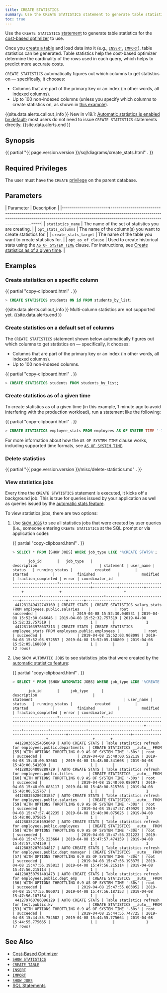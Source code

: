 ```yaml
---
title: CREATE STATISTICS
summary: Use the CREATE STATISTICS statement to generate table statistics for the cost-based optimizer to use.
toc: true
---
```

Use the `CREATE STATISTICS` [statement](sql-statements.html) to generate table statistics for the [cost-based optimizer](cost-based-optimizer.html) to use.

Once you [create a table](create-table.html) and load data into it (e.g., [`INSERT`](insert.html), [`IMPORT`](import.html)), table statistics can be generated. Table statistics help the cost-based optimizer determine the cardinality of the rows used in each query, which helps to predict more accurate costs.

`CREATE STATISTICS` automatically figures out which columns to get statistics on &mdash; specifically, it chooses:

- Columns that are part of the primary key or an index (in other words, all indexed columns).
- Up to 100 non-indexed columns (unless you specify which columns to create statistics on, as shown in [this example](#create-statistics-on-a-specific-column)).

{{site.data.alerts.callout_info }}
<span class="version-tag">New in v19.1</span>: [Automatic statistics is enabled by default](cost-based-optimizer.html#table-statistics); most users do not need to issue `CREATE STATISTICS` statements directly.
{{site.data.alerts.end }}

## Synopsis

<div>
  {{ partial "{{ page.version.version }}/sql/diagrams/create_stats.html" . }}
</div>

## Required Privileges

The user must have the `CREATE` [privilege](authorization.html#assign-privileges) on the parent database.

## Parameters

| Parameter             | Description                                                                                                                                                                                           |
|-----------------------+-------------------------------------------------------------------------------------------------------------------------------------------------------------------------------------------------------|
| `statistics_name`     | The name of the set of statistics you are creating.                                                                                                                                                   |
| `opt_stats_columns`   | The name of the column(s) you want to create statistics for.                                                                                                                                          |
| `create_stats_target` | The name of the table you want to create statistics for.                                                                                                                                              |
| `opt_as_of_clause`    | Used to create historical stats using the [`AS OF SYSTEM TIME`](as-of-system-time.html) clause.  For instructions, see [Create statistics as of a given time](#create-statistics-as-of-a-given-time). |

## Examples

### Create statistics on a specific column

{{ partial "copy-clipboard.html" . }}
~~~ sql
> CREATE STATISTICS students ON id FROM students_by_list;
~~~

{{site.data.alerts.callout_info }}
Multi-column statistics are not supported yet.
{{site.data.alerts.end }}

### Create statistics on a default set of columns

The `CREATE STATISTICS` statement shown below automatically figures out which columns to get statistics on &mdash; specifically, it chooses: 

- Columns that are part of the primary key or an index (in other words, all indexed columns).
- Up to 100 non-indexed columns.

{{ partial "copy-clipboard.html" . }}
~~~ sql
> CREATE STATISTICS students FROM students_by_list;
~~~

### Create statistics as of a given time

To create statistics as of a given time (in this example, 1 minute ago to avoid interfering with the production workload), run a statement like the following:

{{ partial "copy-clipboard.html" . }}
~~~ sql
> CREATE STATISTICS employee_stats FROM employees AS OF SYSTEM TIME '-1m';
~~~

For more information about how the `AS OF SYSTEM TIME` clause works, including supported time formats, see [`AS OF SYSTEM TIME`](as-of-system-time.html).

### Delete statistics

{{ partial "{{ page.version.version }}/misc/delete-statistics.md" . }}

### View statistics jobs

Every time the `CREATE STATISTICS` statement is executed, it kicks off a background job. This is true for queries issued by your application as well as queries issued by the [automatic stats feature](cost-based-optimizer.html#table-statistics).

To view statistics jobs, there are two options:

1. Use  [`SHOW JOBS`](show-jobs.html) to see all statistics jobs that were created by user queries (i.e., someone entering `CREATE STATISTICS` at the SQL prompt or via application code):

    {{ partial "copy-clipboard.html" . }}
    ~~~ sql
    > SELECT * FROM [SHOW JOBS] WHERE job_type LIKE '%CREATE STATS%';
    ~~~

    ~~~
           job_id       |   job_type   |                           description                            | statement | user_name |  status   | running_status |          created           |          started           |          finished          |          modified          | fraction_completed | error | coordinator_id 
    --------------------+--------------+------------------------------------------------------------------+-----------+-----------+-----------+----------------+----------------------------+----------------------------+----------------------------+----------------------------+--------------------+-------+----------------
     441281249412743169 | CREATE STATS | CREATE STATISTICS salary_stats FROM employees.public.salaries    |           | root      | succeeded |                | 2019-04-08 15:52:30.040531 | 2019-04-08 15:52:30.046646 | 2019-04-08 15:52:32.757519 | 2019-04-08 15:52:32.757519 |                  1 |       |              1
     441281163978637313 | CREATE STATS | CREATE STATISTICS employee_stats FROM employees.public.employees |           | root      | succeeded |                | 2019-04-08 15:52:03.968099 | 2019-04-08 15:52:03.972557 | 2019-04-08 15:52:05.168809 | 2019-04-08 15:52:05.168809 |                  1 |       |              1
    (2 rows)
    ~~~

2. Use `SHOW AUTOMATIC JOBS` to see statistics jobs that were created by the [automatic statistics feature](cost-based-optimizer.html#table-statistics):

    {{ partial "copy-clipboard.html" . }}
    ~~~ sql
    > SELECT * FROM [SHOW AUTOMATIC JOBS] WHERE job_type LIKE '%CREATE STATS%';
    ~~~

    ~~~
           job_id       |     job_type      |                        description                         |                                         statement                                         | user_name |  status   | running_status |          created           |          started           |          finished          |          modified          | fraction_completed | error | coordinator_id 
    --------------------+-------------------+------------------------------------------------------------+-------------------------------------------------------------------------------------------+-----------+-----------+----------------+----------------------------+----------------------------+----------------------------+----------------------------+--------------------+-------+----------------
     441280366254850049 | AUTO CREATE STATS | Table statistics refresh for employees.public.departments  | CREATE STATISTICS __auto__ FROM [55] WITH OPTIONS THROTTLING 0.9 AS OF SYSTEM TIME '-30s' | root      | succeeded |                | 2019-04-08 15:48:00.522119 | 2019-04-08 15:48:00.52663  | 2019-04-08 15:48:00.541608 | 2019-04-08 15:48:00.541608 |                  1 |       |              1
     441280364809289729 | AUTO CREATE STATS | Table statistics refresh for employees.public.titles       | CREATE STATISTICS __auto__ FROM [60] WITH OPTIONS THROTTLING 0.9 AS OF SYSTEM TIME '-30s' | root      | succeeded |                | 2019-04-08 15:48:00.080971 | 2019-04-08 15:48:00.083117 | 2019-04-08 15:48:00.515766 | 2019-04-08 15:48:00.515767 |                  1 |       |              1
     441280356286201857 | AUTO CREATE STATS | Table statistics refresh for employees.public.salaries     | CREATE STATISTICS __auto__ FROM [59] WITH OPTIONS THROTTLING 0.9 AS OF SYSTEM TIME '-30s' | root      | succeeded |                | 2019-04-08 15:47:57.479929 | 2019-04-08 15:47:57.482235 | 2019-04-08 15:48:00.075025 | 2019-04-08 15:48:00.075025 |                  1 |       |              1
     441280352161693697 | AUTO CREATE STATS | Table statistics refresh for employees.public.employees    | CREATE STATISTICS __auto__ FROM [58] WITH OPTIONS THROTTLING 0.9 AS OF SYSTEM TIME '-30s' | root      | succeeded |                | 2019-04-08 15:47:56.221223 | 2019-04-08 15:47:56.223664 | 2019-04-08 15:47:57.474159 | 2019-04-08 15:47:57.474159 |                  1 |       |              1
     441280352070434817 | AUTO CREATE STATS | Table statistics refresh for employees.public.dept_manager | CREATE STATISTICS __auto__ FROM [57] WITH OPTIONS THROTTLING 0.9 AS OF SYSTEM TIME '-30s' | root      | succeeded |                | 2019-04-08 15:47:56.193375 | 2019-04-08 15:47:56.195813 | 2019-04-08 15:47:56.215114 | 2019-04-08 15:47:56.215114 |                  1 |       |              1
     441280350791401473 | AUTO CREATE STATS | Table statistics refresh for employees.public.dept_emp     | CREATE STATISTICS __auto__ FROM [56] WITH OPTIONS THROTTLING 0.9 AS OF SYSTEM TIME '-30s' | root      | succeeded |                | 2019-04-08 15:47:55.803052 | 2019-04-08 15:47:55.806071 | 2019-04-08 15:47:56.187153 | 2019-04-08 15:47:56.187154 |                  1 |       |              1
     441279760786096129 | AUTO CREATE STATS | Table statistics refresh for test.public.kv                | CREATE STATISTICS __auto__ FROM [53] WITH OPTIONS THROTTLING 0.9 AS OF SYSTEM TIME '-30s' | root      | succeeded |                | 2019-04-08 15:44:55.747725 | 2019-04-08 15:44:55.754582 | 2019-04-08 15:44:55.775664 | 2019-04-08 15:44:55.775665 |                  1 |       |              1
    (7 rows)
    ~~~

## See Also

- [Cost-Based Optimizer](cost-based-optimizer.html)
- [`SHOW STATISTICS`](show-statistics.html)
- [`CREATE TABLE`](create-table.html)
- [`INSERT`](insert.html)
- [`IMPORT`](import.html)
- [`SHOW JOBS`](show-jobs.html)
- [SQL Statements](sql-statements.html)
